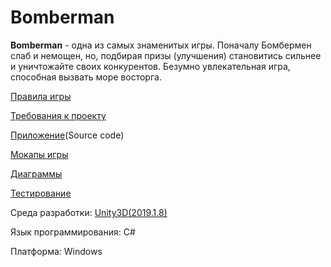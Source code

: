 # Bomberman
**Bomberman** - одна из самых знаменитых игры. Поначалу Бомбермен слаб и немощен, но, подбирая призы (улучшения) становитись сильнее и уничтожайте своих конкурентов. Безумно увлекательная игра, способная вызвать море восторга. 

[Правила игры](https://github.com/ProRitsaTel/Bomberman/blob/master/%D0%94%D0%BE%D0%BA%D1%83%D0%BC%D0%B5%D0%BD%D1%82%D0%B0%D1%86%D0%B8%D1%8F/%D0%9F%D1%80%D0%B0%D0%B2%D0%B8%D0%BB%D0%B0%20%D0%B8%D0%B3%D1%80%D1%8B.md)

[Требования к проекту](https://github.com/ProRitsaTel/Bomberman/blob/master/%D0%94%D0%BE%D0%BA%D1%83%D0%BC%D0%B5%D0%BD%D1%82%D0%B0%D1%86%D0%B8%D1%8F/%D0%A2%D1%80%D0%B5%D0%B1%D0%BE%D0%B2%D0%B0%D0%BD%D0%B8%D1%8F%20%D0%BA%20%D0%BF%D1%80%D0%BE%D0%B5%D0%BA%D1%82%D1%83.md)

[Приложение](https://github.com/ProRitsaTel/Bomberman/tree/master/Bomberman/Assets/Scripts)(Source code)

[Мокапы игры](https://github.com/ProRitsaTel/Bomberman/tree/master/%D0%9C%D0%BE%D0%BA%D0%B0%D0%BF%D1%8B%20%D0%B8%D0%B3%D1%80%D1%8B)

[Диаграммы](https://github.com/ProRitsaTel/Bomberman/tree/master/%D0%94%D0%B8%D0%B0%D0%B3%D1%80%D0%B0%D0%BC%D0%BC%D1%8B)

[Тестирование](https://github.com/ProRitsaTel/Bomberman/tree/master/%D0%A2%D0%B5%D1%81%D1%82%D0%B8%D1%80%D0%BE%D0%B2%D0%B0%D0%BD%D0%B8%D0%B5)

Cреда разработки: [Unity3D(2019.1.8)](https://unity.com/ru)

Язык программирования: С#

Платформа: Windows
